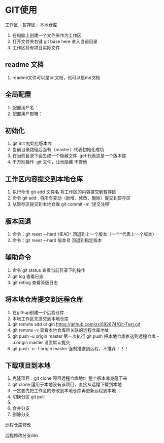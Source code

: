# GIT使用

工作区 - 暂存区 - 本地仓库

1. 在电脑上创建一个文件夹作为工作区
2. 打开文件夹右键 git base here 进入当前目录
3. 工作区持有项目实际文件

## readme 文档
1. readme文件可以是txt文档，也可以是md文档

## 全局配置
1. 配置用户名：
2. 配置用户邮箱：

## 初始化
1. git init 初始化版本库
2. 当前目录路径后面有（master）代表初始化成功
3. 在当前目录下会生成一个隐藏文件 .get 代表这是一个版本库
4. 千万别操作 .git 文件，让他隐藏 不管他

## 工作区内容提交到本地仓库
1. 执行命令 git add 文件名 将工作区的内容提交到暂存区
2. 命令 git add . 将所有变动（新增、修改、删除）提交到暂存区
3. 从暂存区提交到本地仓库 git commit -m '提交注释'

## 版本回退
1. 命令：git reset --hard HEAD^ 回退到上一个版本（一个^代表上一个版本）
2. 命令：git reset --hard 版本号 回退到指定版本

## 辅助命令
1. 命令 git status 查看当前目录下的操作
2. git log 查看日志
3. git reflog 查看简版日志

## 将本地仓库提交到远程仓库
1. 在githup创建一个远程仓库
2. 本地工作区先提交到本地仓库
3. git remote add origin https://github.com/zxl082674/Git-Test.git
4. git remote -v  查看本地仓库所关联的远程仓库地址
5. git push -u origin master 第一次执行
   git push  把本地仓库推送到远程仓库
   -u origin master 设置默认提交
6. git push -u -f origin master 强制推送到远程，不推荐！！！

## 下载项目到本地
1. 克隆项目：git clone 项目远程仓库地址 整个版本库克隆下来
2. git clone 适用于本地没有该项目，直接从远程下载到本地
3. 一定要先把工作区的修改到本地仓库再更新远程到本地
4. 切换分区
   git pull
5. 
6. 合并分支
7. 删除分支
   
  
远程仓库修改

远程修改分支dev
